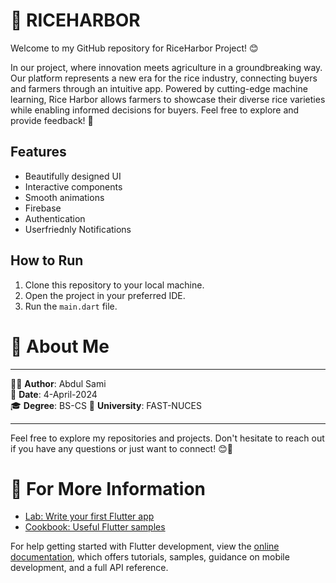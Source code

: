 # 📝 RICEHARBOR

Welcome to my GitHub repository for RiceHarbor Project! 😊

In our project, where innovation meets agriculture in a groundbreaking way. Our platform represents a new era for the rice industry, connecting buyers and farmers through an intuitive app. Powered by cutting-edge machine learning, Rice Harbor allows farmers to showcase their diverse rice varieties while enabling informed decisions for buyers. Feel free to explore and provide feedback! 🚀

## Features
- Beautifully designed UI
- Interactive components
- Smooth animations
- Firebase 
- Authentication
- Userfriednly Notifications

## How to Run
1. Clone this repository to your local machine.
2. Open the project in your preferred IDE.
3. Run the `main.dart` file.

# 🌟 About Me
---

👨‍💻 **Author**: Abdul Sami  
📅 **Date**: 4-April-2024  
🎓 **Degree**: BS-CS 
🏫 **University**: FAST-NUCES

---

Feel free to explore my repositories and projects. Don't hesitate to reach out if you have any questions or just want to connect! 😊💪



# 🧐 For More Information

- [Lab: Write your first Flutter app](https://docs.flutter.dev/get-started/codelab)
- [Cookbook: Useful Flutter samples](https://docs.flutter.dev/cookbook)

For help getting started with Flutter development, view the
[online documentation](https://docs.flutter.dev/), which offers tutorials,
samples, guidance on mobile development, and a full API reference.

